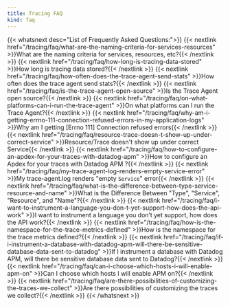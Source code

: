 ```yaml
---
title: Tracing FAQ
kind: faq
---
```

{{< whatsnext desc="List of Frequently Asked Questions:">}}
    {{< nextlink href="/tracing/faq/what-are-the-naming-criteria-for-services-resources" >}}What are the naming criteria for services, resources, etc?{{< /nextlink >}}
    {{< nextlink href="/tracing/faq/how-long-is-tracing-data-stored" >}}How long is tracing data stored?{{< /nextlink >}}
    {{< nextlink href="/tracing/faq/how-often-does-the-trace-agent-send-stats" >}}How often does the trace agent send stats?{{< /nextlink >}}
    {{< nextlink href="/tracing/faq/is-the-trace-agent-open-source" >}}Is the Trace Agent open source?{{< /nextlink >}}
    {{< nextlink href="/tracing/faq/on-what-platforms-can-i-run-the-trace-agent" >}}On what platforms can I run the Trace Agent?{{< /nextlink >}}
    {{< nextlink href="/tracing/faq/why-am-i-getting-errno-111-connection-refused-errors-in-my-application-logs" >}}Why am I getting [Errno 111] Connection refused errors{{< /nextlink >}}
    {{< nextlink href="/tracing/faq/resource-trace-doesn-t-show-up-under-correct-service" >}}Resource/Trace doesn't show up under correct Service{{< /nextlink >}}
    {{< nextlink href="/tracing/faq/how-to-configure-an-apdex-for-your-traces-with-datadog-apm" >}}How to configure an Apdex for your traces with Datadog APM ?{{< /nextlink >}}
    {{< nextlink href="/tracing/faq/my-trace-agent-log-renders-empty-service-error" >}}My trace-agent.log renders "empty `Service`" error{{< /nextlink >}}
    {{< nextlink href="/tracing/faq/what-is-the-difference-between-type-service-resource-and-name" >}}What is the Difference Between "Type", "Service", "Resource", and "Name"?{{< /nextlink >}}
    {{< nextlink href="/tracing/faq/i-want-to-instrument-a-language-you-don-t-yet-support-how-does-the-api-work" >}}I want to instrument a language you don’t yet support, how does the API work?{{< /nextlink >}}
    {{< nextlink href="/tracing/faq/how-is-the-namespace-for-the-trace-metrics-defined" >}}How is the namespace for the trace metrics defined?{{< /nextlink >}}
    {{< nextlink href="/tracing/faq/if-i-instrument-a-database-with-datadog-apm-will-there-be-sensitive-database-data-sent-to-datadog" >}}If I instrument a database with Datadog APM, will there be sensitive database data sent to Datadog?{{< /nextlink >}}
    {{< nextlink href="/tracing/faq/can-i-choose-which-hosts-i-will-enable-apm-on" >}}Can I choose which hosts I will enable APM on?{{< /nextlink >}}
    {{< nextlink href="/tracing/faq/are-there-possibilities-of-customizing-the-traces-we-collect" >}}Are there possibilities of customizing the traces we collect?{{< /nextlink >}}
{{< /whatsnext >}}